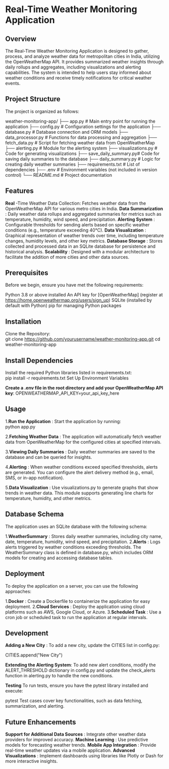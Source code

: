 # Real-Time Weather Monitoring Application

## Overview
The Real-Time Weather Monitoring Application is designed to gather, process, and analyze weather data for metropolitan cities in India, utilizing the OpenWeatherMap API. It provides summarized weather insights through daily rollups and aggregates, including visualizations and alerting capabilities. The system is intended to help users stay informed about weather conditions and receive timely notifications for critical weather events.

## Project Structure
The project is organized as follows:

weather-monitoring-app/
├── app.py               # Main entry point for running the application
├── config.py            # Configuration settings for the application
├── database.py          # Database connection and ORM models
├── data_processor.py    # Functions for data processing and aggregation
├── fetch_data.py        # Script for fetching weather data from OpenWeatherMap
├── alerting.py          # Module for the alerting system
├── visualizations.py    # Code for generating visualizations
├── save_daily_summary.py# Code for saving daily summaries to the database
├── daily_summary.py     # Logic for creating daily weather summaries
├── requirements.txt     # List of dependencies
├── .env                 # Environment variables (not included in version control)
└── README.md            # Project documentation

## Features
**Real** -Time Weather Data Collection: Fetches weather data from the OpenWeatherMap API for various metro cities in India.
**Data Summarization** : Daily weather data rollups and aggregated summaries for metrics such as temperature, humidity, wind speed, and precipitation.
**Alerting System** : Configurable thresholds for sending alerts based on specific weather conditions (e.g., temperature exceeding 40°C).
**Data Visualization** : Graphical representation of weather trends over time, including temperature changes, humidity levels, and other key metrics.
**Database Storage** : Stores collected and processed data in an SQLite database for persistence and historical analysis.
**Scalability** : Designed with a modular architecture to facilitate the addition of more cities and other data sources.

## Prerequisites
Before we begin, ensure you have met the following requirements:

Python 3.8 or above installed
An API key for [OpenWeatherMap] (register at https://home.openweathermap.org/users/sign_up)
SQLite (installed by default with Python)
pip for managing Python packages

## Installation
Clone the Repository:  
git clone https://github.com/yourusername/weather-monitoring-app.git
cd weather-monitoring-app

## Install Dependencies

Install the required Python libraries listed in requirements.txt:  
pip install -r requirements.txt
Set Up Environment Variables

**Create a .env file in the root directory and add your OpenWeatherMap API key**:
OPENWEATHERMAP_API_KEY=your_api_key_here

## Usage
1.**Run the Application** : Start the application by running:  
python app.py

2.**Fetching Weather Data** : The application will automatically fetch weather data from OpenWeatherMap for the configured cities at specified intervals.

3.**Viewing Daily Summaries** : Daily weather summaries are saved to the database and can be queried for insights.

4.**Alerting** : When weather conditions exceed specified thresholds, alerts are generated. You can configure the alert delivery method (e.g., email, SMS, or in-app notification).

5.**Data Visualization** : Use visualizations.py to generate graphs that show trends in weather data. This module supports generating line charts for temperature, humidity, and other metrics.

## Database Schema
The application uses an SQLite database with the following schema:

1.**WeatherSummary** : Stores daily weather summaries, including city name, date, temperature, humidity, wind speed, and precipitation.
2.**Alerts** : Logs alerts triggered by weather conditions exceeding thresholds.
      The WeatherSummary class is defined in database.py, which includes ORM models for creating and accessing database tables.

## Deployment
To deploy the application on a server, you can use the following approaches:

1.**Docker** : Create a Dockerfile to containerize the application for easy deployment.
2.**Cloud Services** : Deploy the application using cloud platforms such as AWS, Google Cloud, or Azure.
3.**Scheduled Task** : Use a cron job or scheduled task to run the application at regular intervals.

## Development
**Adding a New City** :
To add a new city, update the CITIES list in config.py:

CITIES.append("New City")

**Extending the Alerting System**:
To add new alert conditions, modify the ALERT_THRESHOLD dictionary in config.py and update the check_alerts function in alerting.py to handle the new conditions.

**Testing**
To run tests, ensure you have the pytest library installed and execute:

pytest
Test cases cover key functionalities, such as data fetching, summarization, and alerting.

## Future Enhancements
**Support for Additional Data Sources** : Integrate other weather data providers for improved accuracy.
**Machine Learning** : Use predictive models for forecasting weather trends.
**Mobile App Integration** : Provide real-time weather updates via a mobile application.
**Advanced Visualizations** : Implement dashboards using libraries like Plotly or Dash for more interactive insights.
